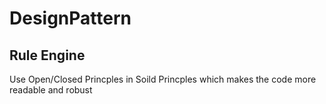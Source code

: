 # DesignPattern

## Rule Engine
Use Open/Closed Princples in Soild Princples which makes the code more readable and robust
